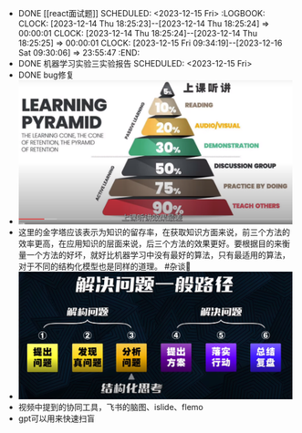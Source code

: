 - DONE [[react面试题]]
  SCHEDULED: <2023-12-15 Fri>
  :LOGBOOK:
  CLOCK: [2023-12-14 Thu 18:25:23]--[2023-12-14 Thu 18:25:24] =>  00:00:01
  CLOCK: [2023-12-14 Thu 18:25:24]--[2023-12-14 Thu 18:25:25] =>  00:00:01
  CLOCK: [2023-12-15 Fri 09:34:19]--[2023-12-16 Sat 09:30:06] =>  23:55:47
  :END:
- DONE 机器学习实验三实验报告
  SCHEDULED: <2023-12-15 Fri>
- DONE bug修复
- ![image.png](../assets/image_1702352496677_0.png)
- 这里的金字塔应该表示为知识的留存率，在获取知识方面来说，前三个方法的效率更高，在应用知识的层面来说，后三个方法的效果更好。要根据目的来衡量一个方法的好坏，就好比机器学习中没有最好的算法，只有最适用的算法，对于不同的结构化模型也是同样的道理。 #杂谈🍉
- ![image.png](../assets/image_1702356898053_0.png)
- 视频中提到的协同工具，飞书的脑图、islide、flemo
- gpt可以用来快速扫盲